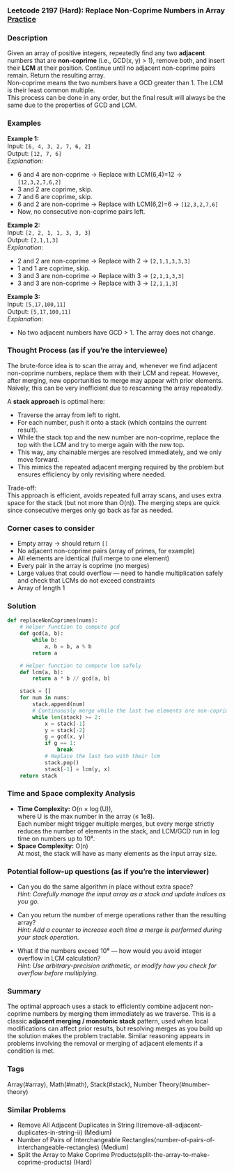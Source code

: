 ### Leetcode 2197 (Hard): Replace Non-Coprime Numbers in Array [Practice](https://leetcode.com/problems/replace-non-coprime-numbers-in-array)

### Description  
Given an array of positive integers, repeatedly find any two **adjacent** numbers that are **non-coprime** (i.e., GCD(x, y) > 1), remove both, and insert their **LCM** at their position. Continue until no adjacent non-coprime pairs remain. Return the resulting array.  
Non-coprime means the two numbers have a GCD greater than 1. The LCM is their least common multiple.  
This process can be done in any order, but the final result will always be the same due to the properties of GCD and LCM.

### Examples  

**Example 1:**  
Input: `[6, 4, 3, 2, 7, 6, 2]`  
Output: `[12, 7, 6]`  
*Explanation:*
- 6 and 4 are non-coprime → Replace with LCM(6,4)=12 → `[12,3,2,7,6,2]`
- 3 and 2 are coprime, skip.
- 7 and 6 are coprime, skip.
- 6 and 2 are non-coprime → Replace with LCM(6,2)=6 → `[12,3,2,7,6]`
- Now, no consecutive non-coprime pairs left.

**Example 2:**  
Input: `[2, 2, 1, 1, 3, 3, 3]`  
Output: `[2,1,1,3]`  
*Explanation:*
- 2 and 2 are non-coprime → Replace with 2 → `[2,1,1,3,3,3]`
- 1 and 1 are coprime, skip.
- 3 and 3 are non-coprime → Replace with 3 → `[2,1,1,3,3]`
- 3 and 3 are non-coprime → Replace with 3 → `[2,1,1,3]`

**Example 3:**  
Input: `[5,17,100,11]`  
Output: `[5,17,100,11]`  
*Explanation:*
- No two adjacent numbers have GCD > 1. The array does not change.

### Thought Process (as if you’re the interviewee)  
The brute-force idea is to scan the array and, whenever we find adjacent non-coprime numbers, replace them with their LCM and repeat. However, after merging, new opportunities to merge may appear with prior elements. Naively, this can be very inefficient due to rescanning the array repeatedly.

A **stack approach** is optimal here:
- Traverse the array from left to right.
- For each number, push it onto a stack (which contains the current result).
- While the stack top and the new number are non-coprime, replace the top with the LCM and try to merge again with the new top.
- This way, any chainable merges are resolved immediately, and we only move forward.
- This mimics the repeated adjacent merging required by the problem but ensures efficiency by only revisiting where needed.

Trade-off:  
This approach is efficient, avoids repeated full array scans, and uses extra space for the stack (but not more than O(n)). The merging steps are quick since consecutive merges only go back as far as needed.

### Corner cases to consider  
- Empty array → should return `[]`
- No adjacent non-coprime pairs (array of primes, for example)
- All elements are identical (full merge to one element)
- Every pair in the array is coprime (no merges)
- Large values that could overflow — need to handle multiplication safely and check that LCMs do not exceed constraints
- Array of length 1

### Solution

```python
def replaceNonCoprimes(nums):
    # Helper function to compute gcd
    def gcd(a, b):
        while b:
            a, b = b, a % b
        return a

    # Helper function to compute lcm safely
    def lcm(a, b):
        return a * b // gcd(a, b)

    stack = []
    for num in nums:
        stack.append(num)
        # Continuously merge while the last two elements are non-coprime
        while len(stack) >= 2:
            x = stack[-1]
            y = stack[-2]
            g = gcd(x, y)
            if g == 1:
                break
            # Replace the last two with their lcm
            stack.pop()
            stack[-1] = lcm(y, x)
    return stack
```

### Time and Space complexity Analysis  

- **Time Complexity:** O(n × log (U)),  
  where U is the max number in the array (≤ 1e8).  
  Each number might trigger multiple merges, but every merge strictly reduces the number of elements in the stack, and LCM/GCD run in log time on numbers up to 10⁸.
- **Space Complexity:** O(n)  
  At most, the stack will have as many elements as the input array size.

### Potential follow-up questions (as if you’re the interviewer)  

- Can you do the same algorithm in place without extra space?  
  *Hint: Carefully manage the input array as a stack and update indices as you go.*

- Can you return the number of merge operations rather than the resulting array?  
  *Hint: Add a counter to increase each time a merge is performed during your stack operation.*

- What if the numbers exceed 10⁸ — how would you avoid integer overflow in LCM calculation?  
  *Hint: Use arbitrary-precision arithmetic, or modify how you check for overflow before multiplying.*

### Summary
The optimal approach uses a stack to efficiently combine adjacent non-coprime numbers by merging them immediately as we traverse. This is a classic **adjacent merging / monotonic stack** pattern, used when local modifications can affect prior results, but resolving merges as you build up the solution makes the problem tractable. Similar reasoning appears in problems involving the removal or merging of adjacent elements if a condition is met.

### Tags
Array(#array), Math(#math), Stack(#stack), Number Theory(#number-theory)

### Similar Problems
- Remove All Adjacent Duplicates in String II(remove-all-adjacent-duplicates-in-string-ii) (Medium)
- Number of Pairs of Interchangeable Rectangles(number-of-pairs-of-interchangeable-rectangles) (Medium)
- Split the Array to Make Coprime Products(split-the-array-to-make-coprime-products) (Hard)
